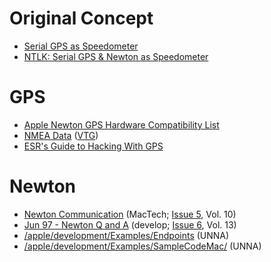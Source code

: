 # Original Concept #

  * [Serial GPS as Speedometer](http://stackoverflow.com/questions/1197091/serial-gps-as-speedometer)
  * [NTLK: Serial GPS & Newton as Speedometer](http://lists.newtontalk.net/pipermail/newtontalk/2010-June/003707.html)

# GPS #

  * [Apple Newton GPS Hardware Compatibility List](http://myapplenewton.blogspot.com/2009/06/apple-newton-gps-hardware-compatibility.html)
  * [NMEA Data](http://www.gpsinformation.org/dale/nmea.htm) ([VTG](http://www.gpsinformation.org/dale/nmea.htm#VTG))
  * [ESR's Guide to Hacking With GPS](http://gpsd.berlios.de/gps-hacking.html)

# Newton #

  * [Newton Communication](http://www.mactech.com/articles/mactech/Vol.10/10.05/NewtonCommunication/) (MacTech; [Issue 5](https://code.google.com/p/newtspeed/issues/detail?id=5), Vol. 10)
  * [Jun 97 - Newton Q and A](http://www.mactech.com/articles/mactech/Vol.13/13.06/Jun97-NewtonQandA/index.html) (develop; [Issue 6](https://code.google.com/p/newtspeed/issues/detail?id=6), Vol. 13)
  * [/apple/development/Examples/Endpoints](http://www.unna.org/view.php?/apple/development/Examples/Endpoints) (UNNA)
  * [/apple/development/Examples/SampleCodeMac/](http://www.unna.org/view.php?/apple/development/Examples/SampleCodeMac/) (UNNA)